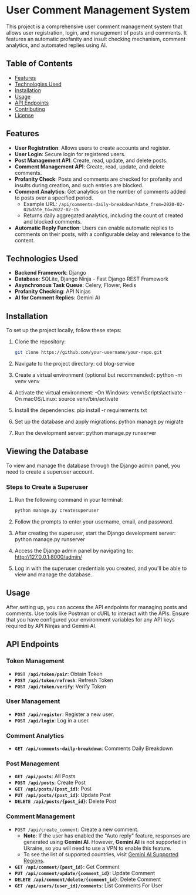 # User Comment Management System

This project is a comprehensive user comment management system that allows user registration, login, and management of posts and comments. It features an automatic profanity and insult checking mechanism, comment analytics, and automated replies using AI.

## Table of Contents

- [Features](#features)
- [Technologies Used](#technologies-used)
- [Installation](#installation)
- [Usage](#usage)
- [API Endpoints](#api-endpoints)
- [Contributing](#contributing)
- [License](#license)

## Features

- **User Registration**: Allows users to create accounts and register.
- **User Login**: Secure login for registered users.
- **Post Management API**: Create, read, update, and delete posts.
- **Comment Management API**: Create, read, update, and delete comments.
- **Profanity Check**: Posts and comments are checked for profanity and insults during creation, and such entries are blocked.
- **Comment Analytics**: Get analytics on the number of comments added to posts over a specified period.
  - Example URL: `/api/comments-daily-breakdown?date_from=2020-02-02&date_to=2022-02-15`
  - Returns daily aggregated analytics, including the count of created and blocked comments.
- **Automatic Reply Function**: Users can enable automatic replies to comments on their posts, with a configurable delay and relevance to the content.

## Technologies Used

- **Backend Framework**: Django
- **Database**: SQLite, Django Ninja - Fast Django REST Framework
- **Asynchronous Task Queue**: Celery, Flower, Redis
- **Profanity Checking**: API Ninjas
- **AI for Comment Replies**: Gemini AI

## Installation

To set up the project locally, follow these steps:

1. Clone the repository:
   ```bash
   git clone https://github.com/your-username/your-repo.git
   
2. Navigate to the project directory:
   cd blog-service
   
3. Create a virtual environment (optional but recommended):
   python -m venv venv

4. Activate the virtual environment:
   -On Windows:
     venv\Scripts\activate
   -On macOS/Linux:
     source venv/bin/activate

5. Install the dependencies:
   pip install -r requirements.txt

6. Set up the database and apply migrations:
   python manage.py migrate

7. Run the development server:
   python manage.py runserver

## Viewing the Database

To view and manage the database through the Django admin panel, you need to create a superuser account.

### Steps to Create a Superuser

1. Run the following command in your terminal:
   ```bash
   python manage.py createsuperuser

2. Follow the prompts to enter your username, email, and password.

3. After creating the superuser, start the Django development server:
   python manage.py runserver

4. Access the Django admin panel by navigating to: http://127.0.0.1:8000/admin/
   
5. Log in with the superuser credentials you created, and you'll be able to view and manage the database.

## Usage

After setting up, you can access the API endpoints for managing posts and comments.
Use tools like Postman or cURL to interact with the APIs.
Ensure that you have configured your environment variables for any API keys required by API Ninjas and Gemini AI.

## API Endpoints

### Token Management
- **`POST /api/token/pair`**: Obtain Token
- **`POST /api/token/refresh`**: Refresh Token
- **`POST /api/token/verify`**: Verify Token

### User Management
- **`POST /api/register`**: Register a new user.
- **`POST /api/login`**: Log in a user.

### Comment Analytics
- **`GET /api/comments-daily-breakdown`**: Comments Daily Breakdown

### Post Management
- **`GET /api/posts`**: All Posts
- **`POST /api/posts`**: Create Post
- **`GET /api/posts/{post_id}`**: Post
- **`PUT /api/posts/{post_id}`**: Update Post
- **`DELETE /api/posts/{post_id}`**: Delete Post

### Comment Management
- `POST /api/create_comment`: Create a new comment.
  - **Note**: If the user has enabled the "Auto reply" feature, responses are generated using **Gemini AI**. However, **Gemini AI** is not supported in Ukraine, so you will need to use a VPN to enable this feature. 
  - To see the list of supported countries, visit [Gemini AI Supported Regions](https://ai.google.dev/gemini-api/docs/available-regions?hl=en).
- **`GET /api/comment/{post_id}`**: Get Comment
- **`PUT /api/comment/update/{comment_id}`**: Update Comment
- **`DELETE /api/comment/delete/{comment_id}`**: Delete Comment
- **`GET /api/users/{user_id}/comments`**: List Comments For User

